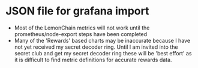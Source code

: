 # JSON file for grafana import  
- Most of the LemonChain metrics will not work until the prometheus/node-export steps have been completed
- Many of the 'Rewards' based charts may be inaccurate because I have not yet received my secret decoder ring. Until I am invited into the secret club and get my secret decoder ring these will be 'best effort' as it is difficult to find metric definitions for accurate rewards data.  
